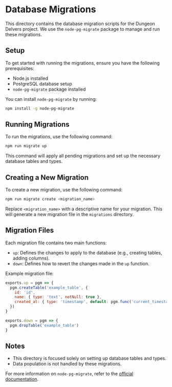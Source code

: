 # Database Migrations

This directory contains the database migration scripts for the Dungeon Delvers
project. We use the `node-pg-migrate` package to manage and run these
migrations.

## Setup

To get started with running the migrations, ensure you have the following
prerequisites:

- Node.js installed
- PostgreSQL database setup
- `node-pg-migrate` package installed

You can install `node-pg-migrate` by running:

```sh
npm install -g node-pg-migrate
```

## Running Migrations

To run the migrations, use the following command:

```sh
npm run migrate up
```

This command will apply all pending migrations and set up the necessary database
tables and types.

## Creating a New Migration

To create a new migration, use the following command:

```sh
npm run migrate create <migration_name>
```

Replace `<migration_name>` with a descriptive name for your migration. This will
generate a new migration file in the `migrations` directory.

## Migration Files

Each migration file contains two main functions:

- `up`: Defines the changes to apply to the database (e.g., creating tables,
  adding columns).
- `down`: Defines how to revert the changes made in the `up` function.

Example migration file:

```js
exports.up = pgm => {
  pgm.createTable('example_table', {
    id: 'id',
    name: { type: 'text', notNull: true },
    created_at: { type: 'timestamp', default: pgm.func('current_timestamp') },
  })
}

exports.down = pgm => {
  pgm.dropTable('example_table')
}
```

## Notes

- This directory is focused solely on setting up database tables and types.
- Data population is not handled by these migrations.

For more information on `node-pg-migrate`, refer to the
[official documentation](https://github.com/salsita/node-pg-migrate).

